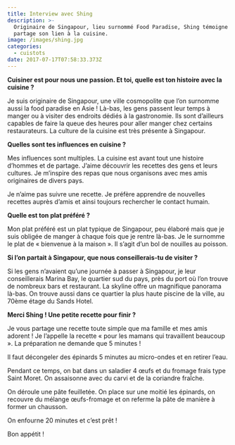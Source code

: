 ```yaml
---
title: Interview avec Shing
description: >-
  Originaire de Singapour, lieu surnommé Food Paradise, Shing témoigne et nous
  partage son lien à la cuisine.
image: /images/shing.jpg
categories:
  - cuistots
date: 2017-07-17T07:58:33.373Z
---
```

**Cuisiner est pour nous une passion. Et toi, quelle est ton histoire avec la cuisine ?**

Je suis originaire de Singapour, une ville cosmopolite que l’on surnomme aussi la food paradise en Asie ! Là-bas, les gens passent leur temps à manger ou à visiter des endroits dédiés à la gastronomie. Ils sont d’ailleurs capables de faire la queue des heures pour aller manger chez certains restaurateurs. La culture de la cuisine est très présente à Singapour.



**Quelles sont tes influences en cuisine ?**

Mes influences sont multiples. La cuisine est avant tout une histoire d’hommes et de partage. J’aime découvrir les recettes des gens et leurs cultures. Je m’inspire des repas que nous organisons avec mes amis originaires de divers pays.

Je n’aime pas suivre une recette. Je préfère apprendre de nouvelles recettes auprès d’amis et ainsi toujours rechercher le contact humain.



**Quelle est ton plat préféré ?**

Mon plat préféré est un plat typique de Singapour, peu élaboré mais que je suis obligée de manger à chaque fois que je rentre là-bas. Je le surnomme le plat de « bienvenue à la maison ». Il s’agit d’un bol de nouilles au poisson.



**Si l’on partait à Singapour, que nous conseillerais-tu de visiter ?**

Si les gens n’avaient qu’une journée à passer à Singapour, je leur conseillerais Marina Bay, le quartier sud du pays, près du port où l’on trouve de nombreux bars et restaurant. La skyline offre un magnifique panorama là-bas. On trouve aussi dans ce quartier la plus haute piscine de la ville, au 70ème étage du Sands Hotel.



**Merci Shing ! Une petite recette pour finir ?**

Je vous partage une recette toute simple que ma famille et mes amis adorent ! Je l’appelle la recette « pour les mamans qui travaillent beaucoup ». La préparation ne demande que 5 minutes !

Il faut décongeler des épinards 5 minutes au micro-ondes et en retirer l’eau.

Pendant ce temps, on bat dans un saladier 4 œufs et du fromage frais type Saint Moret. On assaisonne avec du carvi et de la coriandre fraîche.

On déroule une pâte feuilletée. On place sur une moitié les épinards, on recouvre du mélange œufs-fromage et on referme la pâte de manière à former un chausson.

On enfourne 20 minutes et c’est prêt !

Bon appétit !





